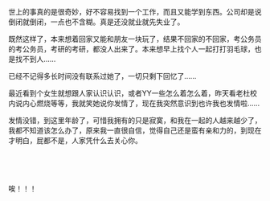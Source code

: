 <div id="sina_keyword_ad_area2" class="articalContent  ">
			<p>
世上的事真的是很奇妙，好不容易找到一个工作，而且又能学到东西。公司却是说倒闭就倒闭，一点也不含糊。真是还没就业就先失业了。</P>
<p>
既然这样了，本来想着回家又能和朋友一块玩了，结果不回家的不回家，考公务员的考公务员，考研的考研，都没人出来了。本来想早上找个人一起打打羽毛球，也是找不到人……</P>
<p>已经不记得多长时间没有联系过她了，一切只剩下回忆了……</P>
<p>
最近看到个女生就想跟人家认识认识，或者YY一些怎么着怎么着，昨天看老杜校内说内心燃烧等等，我就笑她说你发情了，现在我突然意识到也许我也发情啦……</P>
<p>
发情没错，到这里年龄了，可惜我拥有的只是寂寞，和我在一起的人越来越少了，我都不知道该怎么办了，原来我一直很自信，觉得自己还是蛮有亲和力的，到现在才明白，屁都不是，人家凭什么去关心你。</P>
<p>&nbsp;<wbr></P>
<p>&nbsp;<wbr></P>
<p>唉！！！</P>							
		</div>